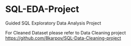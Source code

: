 # SQL-EDA-Project

Guided SQL Exploratory Data Analysis Project

For Cleaned Dataset please refer to Data Cleaning project https://github.com/8karpov/SQL-Data-Cleaning-project
